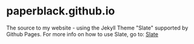 # paperblack.github.io

The source to my website - using the Jekyll Theme "Slate" supported by Github Pages. For more info on how to use Slate, go to: 
[Slate](https://github.com/pages-themes/slate)
